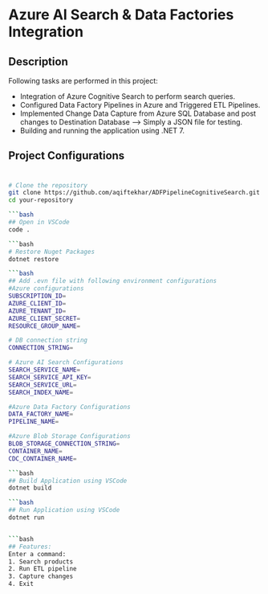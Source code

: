 # Azure AI Search & Data Factories Integration

## Description
Following tasks are performed in this project:
- Integration of Azure Cognitive Search to perform search queries.
- Configured Data Factory Pipelines in Azure and Triggered ETL Pipelines.
- Implemented Change Data Capture from Azure SQL Database and post changes to Destination Database --> Simply a JSON file for testing.
- Building and running the application using .NET 7.

## Project Configurations

# 
```bash
# Clone the repository
git clone https://github.com/aqiftekhar/ADFPipelineCognitiveSearch.git
cd your-repository

```bash
## Open in VSCode
code .

```bash
# Restore Nuget Packages
dotnet restore

```bash
## Add .evn file with following environment configurations
#Azure configurations
SUBSCRIPTION_ID=
AZURE_CLIENT_ID=
AZURE_TENANT_ID=
AZURE_CLIENT_SECRET=
RESOURCE_GROUP_NAME=

# DB connection string
CONNECTION_STRING=

# Azure AI Search Configurations
SEARCH_SERVICE_NAME=
SEARCH_SERVICE_API_KEY=
SEARCH_SERVICE_URL=
SEARCH_INDEX_NAME=

#Azure Data Factory Configurations
DATA_FACTORY_NAME=
PIPELINE_NAME=

#Azure Blob Storage Configurations
BLOB_STORAGE_CONNECTION_STRING=
CONTAINER_NAME=
CDC_CONTAINER_NAME=

```bash
## Build Application using VSCode
dotnet build

```bash
## Run Application using VSCode
dotnet run


```bash
## Features:
Enter a command:
1. Search products
2. Run ETL pipeline
3. Capture changes
4. Exit
